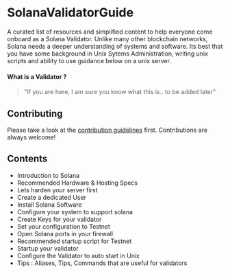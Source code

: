 # SolanaValidatorGuide
A curated list of resources and simplified content to help everyone come onboard as a Solana Validator. Unlike many other blockchain networks, Solana needs a deeper understanding of systems and software.  Its best that you have some background in Unix Sytems Administration, writing unix scripts and ability to use guidance below on a unix server.

#### What is a Validator ?
> "If you are here, I am sure you know what this is.. to be added later"

## Contributing

Please take a look at the [contribution guidelines](CONTRIBUTING.md) first.
Contributions are always welcome!

## Contents
- Introduction to Solana
- Recommended Hardware & Hosting Specs
- Lets harden your server first
- Create a dedicated User
- Install Solana Software
- Configure your system to support solana
- Create Keys for your validator
- Set your configuration to Testnet
- Open Solana ports in your firewall
- Recommended startup script for Testnet
- Startup your validator
- Configure the Validator to auto start in Unix
- Tips : Aliases, Tips, Commands that are useful for validators
